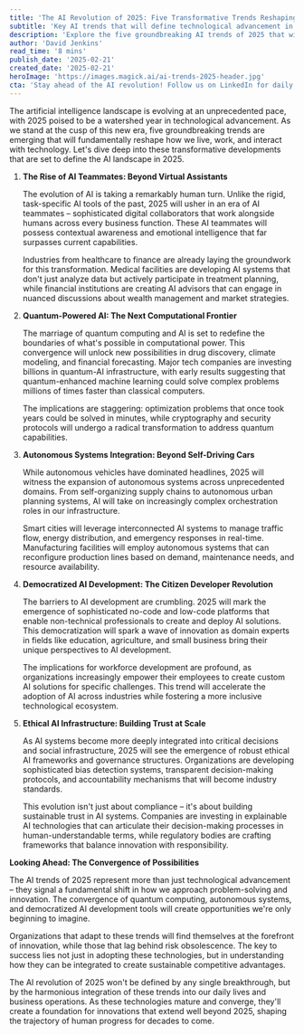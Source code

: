 ```yaml
---
title: 'The AI Revolution of 2025: Five Transformative Trends Reshaping Our World'
subtitle: 'Key AI trends that will define technological advancement in 2025'
description: 'Explore the five groundbreaking AI trends of 2025 that will fundamentally reshape how we live, work, and interact with technology. From AI teammates with emotional intelligence to quantum-powered computational advancements and beyond, discover the key developments set to define the AI landscape.'
author: 'David Jenkins'
read_time: '8 mins'
publish_date: '2025-02-21'
created_date: '2025-02-21'
heroImage: 'https://images.magick.ai/ai-trends-2025-header.jpg'
cta: 'Stay ahead of the AI revolution! Follow us on LinkedIn for daily insights into emerging technology trends and join a community of forward-thinking professionals shaping the future of AI.'
---
```


The artificial intelligence landscape is evolving at an unprecedented pace, with 2025 poised to be a watershed year in technological advancement. As we stand at the cusp of this new era, five groundbreaking trends are emerging that will fundamentally reshape how we live, work, and interact with technology. Let's dive deep into these transformative developments that are set to define the AI landscape in 2025.

1. **The Rise of AI Teammates: Beyond Virtual Assistants**

   The evolution of AI is taking a remarkably human turn. Unlike the rigid, task-specific AI tools of the past, 2025 will usher in an era of AI teammates – sophisticated digital collaborators that work alongside humans across every business function. These AI teammates will possess contextual awareness and emotional intelligence that far surpasses current capabilities.

   Industries from healthcare to finance are already laying the groundwork for this transformation. Medical facilities are developing AI systems that don't just analyze data but actively participate in treatment planning, while financial institutions are creating AI advisors that can engage in nuanced discussions about wealth management and market strategies.

2. **Quantum-Powered AI: The Next Computational Frontier**

   The marriage of quantum computing and AI is set to redefine the boundaries of what's possible in computational power. This convergence will unlock new possibilities in drug discovery, climate modeling, and financial forecasting. Major tech companies are investing billions in quantum-AI infrastructure, with early results suggesting that quantum-enhanced machine learning could solve complex problems millions of times faster than classical computers.

   The implications are staggering: optimization problems that once took years could be solved in minutes, while cryptography and security protocols will undergo a radical transformation to address quantum capabilities.

3. **Autonomous Systems Integration: Beyond Self-Driving Cars**

   While autonomous vehicles have dominated headlines, 2025 will witness the expansion of autonomous systems across unprecedented domains. From self-organizing supply chains to autonomous urban planning systems, AI will take on increasingly complex orchestration roles in our infrastructure.

   Smart cities will leverage interconnected AI systems to manage traffic flow, energy distribution, and emergency responses in real-time. Manufacturing facilities will employ autonomous systems that can reconfigure production lines based on demand, maintenance needs, and resource availability.

4. **Democratized AI Development: The Citizen Developer Revolution**

   The barriers to AI development are crumbling. 2025 will mark the emergence of sophisticated no-code and low-code platforms that enable non-technical professionals to create and deploy AI solutions. This democratization will spark a wave of innovation as domain experts in fields like education, agriculture, and small business bring their unique perspectives to AI development.

   The implications for workforce development are profound, as organizations increasingly empower their employees to create custom AI solutions for specific challenges. This trend will accelerate the adoption of AI across industries while fostering a more inclusive technological ecosystem.

5. **Ethical AI Infrastructure: Building Trust at Scale**

   As AI systems become more deeply integrated into critical decisions and social infrastructure, 2025 will see the emergence of robust ethical AI frameworks and governance structures. Organizations are developing sophisticated bias detection systems, transparent decision-making protocols, and accountability mechanisms that will become industry standards.

   This evolution isn't just about compliance – it's about building sustainable trust in AI systems. Companies are investing in explainable AI technologies that can articulate their decision-making processes in human-understandable terms, while regulatory bodies are crafting frameworks that balance innovation with responsibility.

**Looking Ahead: The Convergence of Possibilities**

The AI trends of 2025 represent more than just technological advancement – they signal a fundamental shift in how we approach problem-solving and innovation. The convergence of quantum computing, autonomous systems, and democratized AI development tools will create opportunities we're only beginning to imagine.

Organizations that adapt to these trends will find themselves at the forefront of innovation, while those that lag behind risk obsolescence. The key to success lies not just in adopting these technologies, but in understanding how they can be integrated to create sustainable competitive advantages.

The AI revolution of 2025 won't be defined by any single breakthrough, but by the harmonious integration of these trends into our daily lives and business operations. As these technologies mature and converge, they'll create a foundation for innovations that extend well beyond 2025, shaping the trajectory of human progress for decades to come.